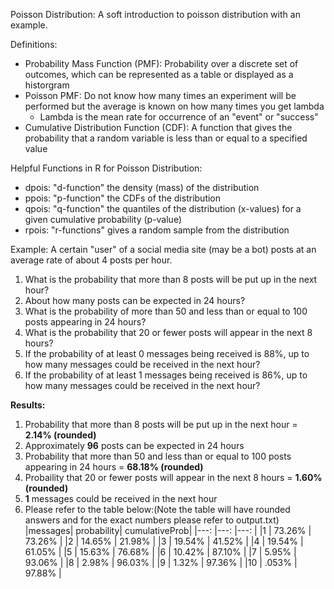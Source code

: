 Poisson Distribution: A soft introduction to poisson distribution with an example.

Definitions:
  - Probability Mass Function (PMF): Probability over a discrete set of outcomes, which can be represented as a table or displayed as a historgram
  - Poisson PMF: Do not know how many times an experiment will be performed but the average is known on how many times you get lambda
    - Lambda is the mean rate for occurrence of an "event" or "success"
  - Cumulative Distribution Function (CDF): A function that gives the probability that a random variable is less than or equal to a specified value
  
Helpful Functions in R for Poisson Distribution:
  - dpois: "d-function" the density (mass) of the distribution
  - ppois: "p-function" the CDFs of the distribution
  - qpois: "q-function" the quantiles of the distribution (x-values) for a given cumulative probability (p-value)
  - rpois: "r-functions" gives a random sample from the distribution

Example: A certain "user" of a social media site (may be a bot) posts at an average rate of about 4 posts per hour.
  1. What is the probability that more than 8 posts will be put up in the next hour?
  2. About how many posts can be expected in 24 hours?
  3. What is the probability of more than 50 and less than or equal to 100 posts appearing in 24 hours?
  4. What is the probability that 20 or fewer posts will appear in the next 8 hours?
  5. If the probability of at least 0 messages being received is 88%, up to how many messages could be received in the next hour?
  6. If the probability of at least 1 messages being received is 86%, up to how many messages could be received in the next hour?
  
 **Results:**
  1. Probability that more than 8 posts will be put up in the next hour = **2.14% (rounded)**
  2. Approximately **96** posts can be expected in 24 hours
  3. Probability that more than 50 and less than or equal to 100 posts appearing in 24 hours = **68.18% (rounded)**
  4. Probaility that 20 or fewer posts will appear in the next 8 hours = **1.60% (rounded)**
  5. **1** messages could be received in the next hour
  6.  Please refer to the table below:(Note the table will have rounded answers and for the exact numbers please refer to output.txt)
      |messages| probability| cumulativeProb|
      |---:    |---:        |---:           |
      |1       |  73.26%    |  73.26%       |
      |2       |  14.65%    |  21.98%       |
      |3       |  19.54%    |  41.52%       | 
      |4       |  19.54%    |  61.05%       |
      |5       |  15.63%    |  76.68%       |
      |6       |  10.42%    |  87.10%       |
      |7       |  5.95%     |  93.06%       |
      |8       |  2.98%     |  96.03%       |
      |9       |  1.32%     |  97.36%       |
      |10      |  .053%     |  97.88%       |
  

